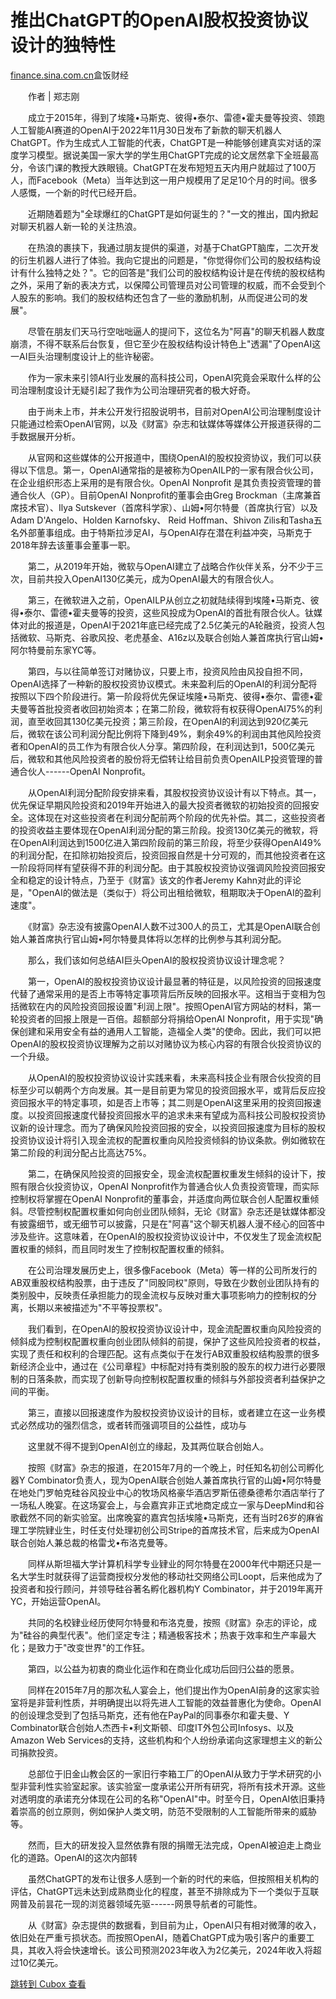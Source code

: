 推出ChatGPT的OpenAI股权投资协议设计的独特性
============================

[finance.sina.com.cn](https://finance.sina.com.cn/tech/2023-02-06/doc-imyeuezp3166801.shtml)盒饭财经

　　作者 \| 郑志刚　　

　　成立于2015年，得到了埃隆•马斯克、彼得•泰尔、雷德•霍夫曼等投资、领跑人工智能AI赛道的OpenAI于2022年11月30日发布了新款的聊天机器人ChatGPT。作为生成式人工智能的代表，ChatGPT是一种能够创建真实对话的深度学习模型。据说美国一家大学的学生用ChatGPT完成的论文居然拿下全班最高分，令该门课的教授大跌眼镜。ChatGPT在发布短短五天内用户就超过了100万人，而Facebook（Meta）当年达到这一用户规模用了足足10个月的时间。很多人感慨，一个新的时代已经开启。

　　近期随着题为"全球爆红的ChatGPT是如何诞生的？"一文的推出，国内掀起对聊天机器人新一轮的关注热浪。

　　在热浪的裹挟下，我通过朋友提供的渠道，对基于ChatGPT脑库，二次开发的衍生机器人进行了体验。我向它提出的问题是，"你觉得你们公司的股权结构设计有什么独特之处？"。它的回答是"我们公司的股权结构设计是在传统的股权结构之外，采用了新的表决方式，以保障公司管理员对公司管理的权威，而不会受到个人股东的影响。我们的股权结构还包含了一些的激励机制，从而促进公司的发展"。

　　尽管在朋友们天马行空咄咄逼人的提问下，这位名为"阿喜"的聊天机器人数度崩溃，不得不联系后台恢复，但它至少在股权结构设计特色上"透漏"了OpenAI这一AI巨头治理制度设计上的些许秘密。

　　作为一家未来引领AI行业发展的高科技公司，OpenAI究竟会采取什么样的公司治理制度设计无疑引起了我作为公司治理研究者的极大好奇。

　　由于尚未上市，并未公开发行招股说明书，目前对OpenAI公司治理制度设计只能通过检索OpenAI官网，以及《财富》杂志和钛媒体等媒体公开报道获得的二手数据展开分析。

　　从官网和这些媒体的公开报道中，围绕OpenAI的股权投资协议，我们可以获得以下信息。第一，OpenAI通常指的是被称为OpenAILP的一家有限合伙公司，在企业组织形态上采用的是有限合伙。OpenAI Nonprofit 是其负责投资管理的普通合伙人（GP）。目前OpenAI Nonprofit的董事会由Greg Brockman（主席兼首席技术官）、Ilya Sutskever（首席科学家）、山姆•阿尔特曼（首席执行官）以及Adam D'Angelo、Holden Karnofsky、 Reid Hoffman、Shivon Zilis和Tasha五名外部董事组成。由于特斯拉涉足AI，与OpenAI存在潜在利益冲突，马斯克于2018年辞去该董事会董事一职。

　　第二，从2019年开始，微软与OpenAI建立了战略合作伙伴关系，分不少于三次，目前共投入OpenAI130亿美元，成为OpenAI最大的有限合伙人。

　　第三，在微软进入之前，OpenAILP从创立之初就陆续得到埃隆•马斯克、彼得•泰尔、雷德•霍夫曼等的投资，这些风投成为OpenAI的首批有限合伙人。钛媒体对此的报道是，OpenAI于2021年底已经完成了2.5亿美元的A轮融资，投资人包括微软、马斯克、谷歌风投、老虎基金、A16z以及联合创始人兼首席执行官山姆•阿尔特曼前东家YC等。

　　第四，与以往简单签订对赌协议，只要上市，投资风险由风投自担不同， OpenAI选择了一种新的股权投资协议模式。未来盈利后的OpenAI的利润分配将按照以下四个阶段进行。第一阶段将优先保证埃隆•马斯克、彼得•泰尔、雷德•霍夫曼等首批投资者收回初始资本；在第二阶段，微软将有权获得OpenAI75%的利润，直至收回其130亿美元投资；第三阶段，在OpenAI的利润达到920亿美元后，微软在该公司利润分配比例将下降到49%，剩余49%的利润由其他风险投资者和OpenAI的员工作为有限合伙人分享。第四阶段，在利润达到1，500亿美元后，微软和其他风险投资者的股份将无偿转让给目前负责OpenAILP投资管理的普通合伙人------OpenAI Nonprofit。

　　从OpenAI利润分配阶段安排来看，其股权投资协议设计有以下特点。其一，优先保证早期风险投资和2019年开始进入的最大投资者微软的初始投资的回报安全。这体现在对这些投资者在利润分配前两个阶段的优先补偿。其二，这些投资者的投资收益主要体现在OpenAI利润分配的第三阶段。投资130亿美元的微软，将在OpenAI利润达到1500亿进入第四阶段前的第三阶段，将至少获得OpenAI49%的利润分配，在扣除初始投资后，投资回报自然是十分可观的，而其他投资者在这一阶段将同样有望获得不菲的利润分配。由于其股权投资协议强调风险投资回报安全和稳定的设计特点，乃至于《财富》该文的作者Jeremy Kahn对此的评论是，"OpenAI的做法是（类似于）将公司出租给微软，租期取决于OpenAI的盈利速度"。

　　《财富》杂志没有披露OpenAI人数不过300人的员工，尤其是OpenAI联合创始人兼首席执行官山姆•阿尔特曼具体将以怎样的比例参与其利润分配。

　　那么，我们该如何总结AI巨头OpenAI的股权投资协议设计理念呢？

　　第一，OpenAI的股权投资协议设计最显著的特征是，以风险投资的回报速度代替了通常采用的是否上市等特定事项背后所反映的回报水平。这相当于变相为包括微软在内的风险投资回报设置"利润上限"。按照OpenAI官方网站的材料，第一轮投资者的回报上限是一百倍。超额部分将捐给OpenAI Nonprofit，用于实现"确保创建和采用安全有益的通用人工智能，造福全人类"的使命。因此，我们可以把OpenAI的股权投资协议理解为之前以对赌协议为核心内容的有限合伙投资协议的一个升级。

　　从OpenAI的股权投资协议设计实践来看，未来高科技企业有限合伙投资的目标至少可以朝两个方向发展。其一是目前更为常见的投资回报水平，或背后反应投资回报水平的特定事项，如是否上市等；其二则是OpenAI这里采用的投资回报速度。以投资回报速度代替投资回报水平的追求未来有望成为高科技公司股权投资协议新的设计理念。而为了确保风险投资回报的安全，以投资回报速度为目标的股权投资协议设计将引入现金流权的配置权重向风险投资倾斜的协议条款。例如微软在第二阶段的利润分配占比高达75%。

　　第二，在确保风险投资的回报安全，现金流权配置权重发生倾斜的设计下，按照有限合伙投资协议，OpenAI Nonprofit作为普通合伙人负责投资管理，而实际控制权将掌握在OpenAI Nonprofit的董事会，并适度向两位联合创人配置权重倾斜。尽管控制权配置权重如何向创业团队倾斜，无论《财富》杂志还是钛媒体都没有披露细节，或无细节可以披露，只是在"阿喜"这个聊天机器人漫不经心的回答中涉及些许。这意味着，在OpenAI的股权投资协议设计中，不仅发生了现金流权配置权重的倾斜，而且同时发生了控制权配置权重的倾斜。

　　在公司治理发展历史上，很多像Facebook（Meta）等一样的公司所发行的AB双重股权结构股票，由于违反了"同股同权"原则，导致在少数创业团队持有的类别股中，反映责任承担能力的现金流权与反映对重大事项影响力的控制权的分离，长期以来被描述为"不平等投票权"。

　　我们看到，在OpenAI的股权投资协议设计中，现金流配置权重向风险投资的倾斜成为控制权配置权重向创业团队倾斜的前提，保护了这些风险投资者的权益，实现了责任和权利的合理匹配。这有点类似于在发行AB双重股权结构股票的很多新经济企业中，通过在《公司章程》中标配对持有类别股的股东的权力进行必要限制的日落条款，而实现了创新导向控制权配置权重的倾斜与外部投资者利益保护之间的平衡。

　　第三，直接以回报速度作为股权投资协议设计的目标，或者建立在这一业务模式必然成功的强烈信念，或者转而强调项目的公益性，成功与

　　这里就不得不提到OpenAI创立的缘起，及其两位联合创始人。

　　按照《财富》杂志的报道，在2015年7月的一个晚上，时任知名初创公司孵化器Y Combinator负责人，现为OpenAI联合创始人兼首席执行官的山姆•阿尔特曼在地处门罗帕克硅谷风投业中心的牧场风格豪华酒店罗斯伍德桑德希尔酒店举行了一场私人晚宴。在这场宴会上，与会嘉宾非正式地商定成立一家与DeepMind和谷歌截然不同的新实验室。出席晚宴的嘉宾包括埃隆•马斯克，还有当时26岁的麻省理工学院肄业生，时任支付处理初创公司Stripe的首席技术官，后来成为OpenAI联合创始人兼总裁的格雷戈•布洛克曼等。

　　同样从斯坦福大学计算机科学专业肄业的阿尔特曼在2000年代中期还只是一名大学生时就获得了运营商授权分发他的移动社交网络公司Loopt，后来他成为了投资者和投行顾问，并领导硅谷著名孵化器机构Y Combinator，并于2019年离开YC，开始运营OpenAI。

　　共同的名校肄业经历使阿尔特曼和布洛克曼，按照《财富》杂志的评论，成为"硅谷的典型代表"。他们坚定专注；精通极客技术；热衷于效率和生产率最大化；是致力于"改变世界"的工作狂。

　　第四，以公益为初衷的商业化运作和在商业化成功后回归公益的愿景。

　　同样在2015年7月的那次私人宴会上，他们提出作为OpenAI前身的这家实验室将是非营利性质，并明确提出以将先进人工智能的效益普惠化为使命。OpenAI的创设理念受到了包括马斯克，还有他在PayPal的同事泰尔和霍夫曼、Y Combinator联合创始人杰西卡•利文斯顿、印度IT外包公司Infosys、以及Amazon Web Services的支持，这些机构和个人纷纷承诺向这家理想主义的新公司捐款投资。

　　总部位于旧金山教会区的一家旧行李箱工厂的OpenAI从致力于学术研究的小型非营利性实验室起家。该实验室一度承诺公开所有研究，将所有技术开源。这些对透明度的承诺充分体现在公司的名称"OpenAI"中。时至今日，OpenAI依旧秉持着崇高的创立原则，例如保护人类文明，防范不受限制的人工智能所带来的威胁等。

　　然而，巨大的研发投入显然依靠有限的捐赠无法完成，OpenAI被迫走上商业化的道路。OpenAI的这次内部转

　　虽然ChatGPT的发布让很多人感到一个新的时代的来临，但按照相关机构的评估，ChatGPT远未达到成熟商业化的程度，甚至不排除成为下一个类似于互联网普及前昙花一现的浏览器领域先驱------网景导航者的可能性。

　　从《财富》杂志提供的数据看，到目前为止，OpenAI只有相对微薄的收入，依旧处在严重亏损状态。而按照OpenAI，随着ChatGPT成为吸引客户的重要工具，其收入将会快速增长。该公司预测2023年收入为2亿美元，2024年收入将超过10亿美元。

[跳转到 Cubox 查看](https://cubox.pro/my/card?id=7022966308824155172)
